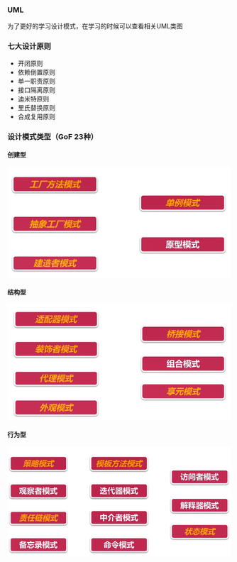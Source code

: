 ### UML
 
 为了更好的学习设计模式，在学习的时候可以查看相关UML类图
 
### 七大设计原则
 
 - 开闭原则
 - 依赖倒置原则
 - 单一职责原则
 - 接口隔离原则
 - 迪米特原则
 - 里氏替换原则
 - 合成复用原则
 
###  设计模式类型（GoF 23种）

#### 创建型

![](create-type.png)

#### 结构型

![](struct-type.png)

#### 行为型

![](action-type.png)
 